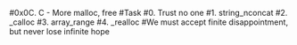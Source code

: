 #0x0C. C - More malloc, free
#Task
#0. Trust no one
#1. string_nconcat
#2. _calloc
#3. array_range
#4. _realloc
#We must accept finite disappointment, but never lose infinite hope
